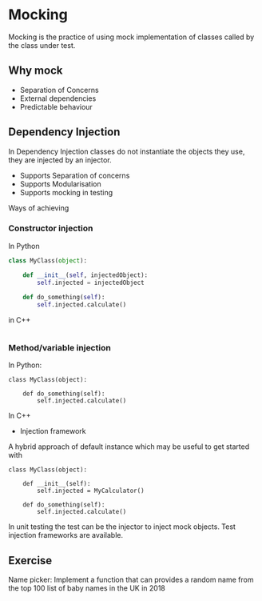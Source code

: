 # Mocking
Mocking is the practice of using mock implementation of classes called by the class under test.

## Why mock
- Separation of Concerns
- External dependencies
- Predictable behaviour

## Dependency Injection 
In Dependency Injection classes do not instantiate the objects they use, they are injected by an injector. 
- Supports Separation of concerns
- Supports Modularisation
- Supports mocking in testing

Ways of achieving
### Constructor injection

In Python
```python
class MyClass(object):

    def __init__(self, injectedObject):
        self.injected = injectedObject
    
    def do_something(self):
        self.injected.calculate()
```
in C++
```c++

```
### Method/variable injection
In Python:
```$xslt
class MyClass(object):
    
    def do_something(self):
        self.injected.calculate()

```
In C++
- Injection framework 

A hybrid approach of default instance which may be useful to get started with
```$xslt
class MyClass(object):

    def __init__(self):
        self.injected = MyCalculator()
    
    def do_something(self):
        self.injected.calculate()

```



In unit testing the test can be the injector to inject mock objects. Test injection frameworks are available.

## Exercise
Name picker:
Implement a function that can provides a random name from the top 100 list of baby names in the UK in 2018